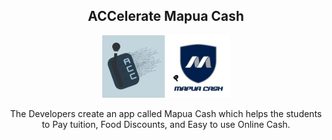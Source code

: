 <h2 align="center">ACCelerate Mapua Cash</h2>
<p align="center">
  <img src="Assets/Team Logo.png" width="100">
  <img src="Assets/mapua_cash.png" width="100">
</p>
<p align="center">
  The Developers create an app called Mapua Cash which helps the students to Pay tuition, Food Discounts, and Easy to use Online Cash.
</p>

